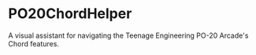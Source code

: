 # PO20ChordHelper
A visual assistant for navigating the Teenage Engineering PO-20 Arcade's Chord features. 
